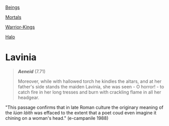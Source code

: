 

[Beings](beings.md)

[Mortals](buck-2.1-human-being.md)

[Warrior-Kings](king-ruler-chief-leader-lord.md)

[Halo](halo.md)

# Lavinia

> ***Aeneid*** (7.71)
> 
> Moreover, while with hallowed torch he kindles the altars, and at her father's side stands the maiden Lavinia, she was seen - O horror! - to catch fire in her long tresses and burn with crackling flame in all her headgear. 

"This passage confirms that in late Roman culture the originary meaning of the *lúan láith* was effaced to the extent that a poet coud even imagine it chining on a woman's head." (e-campanile 1988)
